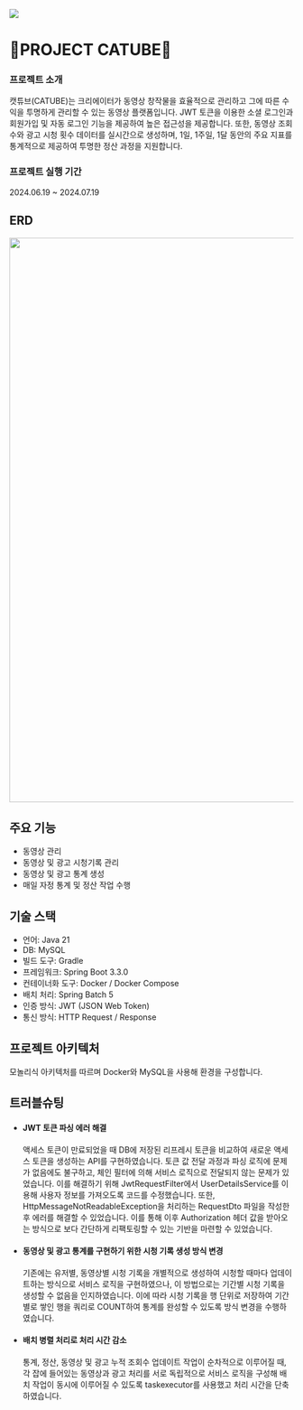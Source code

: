 <p align="left">
  <img src="https://postfiles.pstatic.net/MjAyNDA3MThfMjcx/MDAxNzIxMjk5NTA1NDk2.199m28oL60IQjI6xpNFSdXotVfwXejWVMRFtXUYLAWIg.Jj4AFDSQzMFU85d9K9trq9nUJUdP_UaOuqpTst70e4Qg.PNG/2.png?type=w2000">
</p>

# **💸PROJECT CATUBE💸**

### 프로젝트 소개
캣튜브(CATUBE)는 크리에이터가 동영상 창작물을 효율적으로 관리하고 그에 따른 수익을 투명하게 관리할 수 있는 동영상 플랫폼입니다. JWT 토큰을 이용한 소셜 로그인과 회원가입 및 자동 로그인 기능을 제공하여 높은 접근성을 제공합니다. 또한, 동영상 조회수와 광고 시청 횟수 데이터를 실시간으로 생성하며, 1일, 1주일, 1달 동안의 주요 지표를 통계적으로 제공하여 투명한 정산 과정을 지원합니다.

### 프로젝트 실행 기간
2024.06.19 ~ 2024.07.19

## ERD
<p align="left">
  <img src="https://postfiles.pstatic.net/MjAyNDA3MjBfMjQ2/MDAxNzIxNDA2NjQ3MzI1.ZGJ0PU7MqhzjWNI6Mud8HD2MkMl7_dTfA1rNZXcraLMg.VbqIIziJs880PPOMoFtr_926H3-pPo_ulZAFw9n-0FIg.PNG/image.png?type=w2000" height="1000">
</p>

## 주요 기능
- 동영상 관리
- 동영상 및 광고 시청기록 관리
- 동영상 및 광고 통계 생성
- 매일 자정 통계 및 정산 작업 수행

## 기술 스택
- 언어: Java 21
- DB: MySQL
- 빌드 도구: Gradle
- 프레임워크: Spring Boot 3.3.0
- 컨테이너화 도구: Docker / Docker Compose
- 배치 처리: Spring Batch 5
- 인증 방식: JWT (JSON Web Token)
- 통신 방식: HTTP Request / Response

## 프로젝트 아키텍처
모놀리식 아키텍처를 따르며 Docker와 MySQL을 사용해 환경을 구성합니다.

## 트러블슈팅
- #### JWT 토큰 파싱 에러 해결
  액세스 토큰이 만료되었을 때 DB에 저장된 리프레시 토큰을 비교하여 새로운 액세스 토큰을 생성하는 API를 구현하였습니다. 토큰 값 전달 과정과 파싱 로직에 문제가 없음에도 불구하고, 체인 필터에 의해 서비스 로직으로 전달되지 않는 문제가 있었습니다. 이를 해결하기 위해 JwtRequestFilter에서 UserDetailsService를 이용해 사용자 정보를 가져오도록 코드를 수정했습니다. 또한, HttpMessageNotReadableException을 처리하는 RequestDto 파일을 작성한 후 에러를 해결할 수 있었습니다. 이를 통해 이후 Authorization 헤더 값을 받아오는 방식으로 보다 간단하게 리팩토링할 수 있는 기반을 마련할 수 있었습니다.

- #### 동영상 및 광고 통계를 구현하기 위한 시청 기록 생성 방식 변경
  기존에는 유저별, 동영상별 시청 기록을 개별적으로 생성하여 시청할 때마다 업데이트하는 방식으로 서비스 로직을 구현하였으나, 이 방법으로는 기간별 시청 기록을 생성할 수 없음을 인지하였습니다. 이에 따라 시청 기록을 행 단위로 저장하여 기간별로 쌓인 행을 쿼리로 COUNT하여 통계를 완성할 수 있도록 방식 변경을 수행하였습니다.

- #### 배치 병렬 처리로 처리 시간 감소
  통계, 정산, 동영상 및 광고 누적 조회수 업데이트 작업이 순차적으로 이루어질 때, 각 잡에 들어있는 동영상과 광고 처리를 서로 독립적으로 서비스 로직을 구성해 배치 작업이 동시에 이루어질 수 있도록 taskexecutor를 사용했고 처리 시간을 단축하였습니다.


